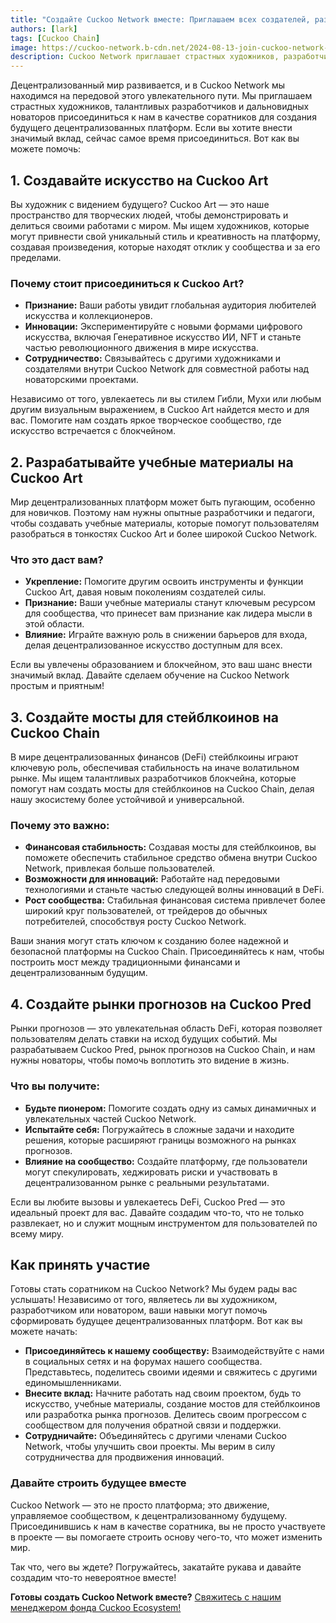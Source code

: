 ```yaml
---
title: "Создайте Cuckoo Network вместе: Приглашаем всех создателей, разработчиков и новаторов!"
authors: [lark]
tags: [Cuckoo Chain]
image: https://cuckoo-network.b-cdn.net/2024-08-13-join-cuckoo-network-co-builders-needed.webp
description: Cuckoo Network приглашает страстных художников, разработчиков и новаторов присоединиться к нам в создании будущего децентрализованных платформ. Мы ищем соратников для создания искусства, разработки учебных материалов, создания мостов для стейблкоинов и создания рынков прогнозов на Cuckoo Chain. Если вы стремитесь внести вклад в мир блокчейна, это ваш шанс!
---
```


Децентрализованный мир развивается, и в Cuckoo Network мы находимся на передовой этого увлекательного пути. Мы приглашаем страстных художников, талантливых разработчиков и дальновидных новаторов присоединиться к нам в качестве соратников для создания будущего децентрализованных платформ. Если вы хотите внести значимый вклад, сейчас самое время присоединиться. Вот как вы можете помочь:

## 1. **Создавайте искусство на Cuckoo Art**

Вы художник с видением будущего? Cuckoo Art — это наше пространство для творческих людей, чтобы демонстрировать и делиться своими работами с миром. Мы ищем художников, которые могут привнести свой уникальный стиль и креативность на платформу, создавая произведения, которые находят отклик у сообщества и за его пределами.

### Почему стоит присоединиться к Cuckoo Art?

- **Признание:** Ваши работы увидит глобальная аудитория любителей искусства и коллекционеров.
- **Инновации:** Экспериментируйте с новыми формами цифрового искусства, включая Генеративное искусство ИИ, NFT и станьте частью революционного движения в мире искусства.
- **Сотрудничество:** Связывайтесь с другими художниками и создателями внутри Cuckoo Network для совместной работы над новаторскими проектами.

Независимо от того, увлекаетесь ли вы стилем Гибли, Мухи или любым другим визуальным выражением, в Cuckoo Art найдется место и для вас. Помогите нам создать яркое творческое сообщество, где искусство встречается с блокчейном.

## 2. **Разрабатывайте учебные материалы на Cuckoo Art**

Мир децентрализованных платформ может быть пугающим, особенно для новичков. Поэтому нам нужны опытные разработчики и педагоги, чтобы создавать учебные материалы, которые помогут пользователям разобраться в тонкостях Cuckoo Art и более широкой Cuckoo Network.

### Что это даст вам?

- **Укрепление:** Помогите другим освоить инструменты и функции Cuckoo Art, давая новым поколениям создателей силы.
- **Признание:** Ваши учебные материалы станут ключевым ресурсом для сообщества, что принесет вам признание как лидера мысли в этой области.
- **Влияние:** Играйте важную роль в снижении барьеров для входа, делая децентрализованное искусство доступным для всех.

Если вы увлечены образованием и блокчейном, это ваш шанс внести значимый вклад. Давайте сделаем обучение на Cuckoo Network простым и приятным!

## 3. **Создайте мосты для стейблкоинов на Cuckoo Chain**

В мире децентрализованных финансов (DeFi) стейблкоины играют ключевую роль, обеспечивая стабильность на иначе волатильном рынке. Мы ищем талантливых разработчиков блокчейна, которые помогут нам создать мосты для стейблкоинов на Cuckoo Chain, делая нашу экосистему более устойчивой и универсальной.

### Почему это важно:

- **Финансовая стабильность:** Создавая мосты для стейблкоинов, вы поможете обеспечить стабильное средство обмена внутри Cuckoo Network, привлекая больше пользователей.
- **Возможности для инноваций:** Работайте над передовыми технологиями и станьте частью следующей волны инноваций в DeFi.
- **Рост сообщества:** Стабильная финансовая система привлечет более широкий круг пользователей, от трейдеров до обычных потребителей, способствуя росту Cuckoo Network.

Ваши знания могут стать ключом к созданию более надежной и безопасной платформы на Cuckoo Chain. Присоединяйтесь к нам, чтобы построить мост между традиционными финансами и децентрализованным будущим.

## 4. **Создайте рынки прогнозов на Cuckoo Pred**

Рынки прогнозов — это увлекательная область DeFi, которая позволяет пользователям делать ставки на исход будущих событий. Мы разрабатываем Cuckoo Pred, рынок прогнозов на Cuckoo Chain, и нам нужны новаторы, чтобы помочь воплотить это видение в жизнь.

### Что вы получите:

- **Будьте пионером:** Помогите создать одну из самых динамичных и увлекательных частей Cuckoo Network.
- **Испытайте себя:** Погружайтесь в сложные задачи и находите решения, которые расширяют границы возможного на рынках прогнозов.
- **Влияние на сообщество:** Создайте платформу, где пользователи могут спекулировать, хеджировать риски и участвовать в децентрализованном рынке с реальными результатами.

Если вы любите вызовы и увлекаетесь DeFi, Cuckoo Pred — это идеальный проект для вас. Давайте создадим что-то, что не только развлекает, но и служит мощным инструментом для пользователей по всему миру.

## **Как принять участие**

Готовы стать соратником на Cuckoo Network? Мы будем рады вас услышать! Независимо от того, являетесь ли вы художником, разработчиком или новатором, ваши навыки могут помочь сформировать будущее децентрализованных платформ. Вот как вы можете начать:

- **Присоединяйтесь к нашему сообществу:** Взаимодействуйте с нами в социальных сетях и на форумах нашего сообщества. Представьтесь, поделитесь своими идеями и свяжитесь с другими единомышленниками.
- **Внесите вклад:** Начните работать над своим проектом, будь то искусство, учебные материалы, создание мостов для стейблкоинов или разработка рынка прогнозов. Делитесь своим прогрессом с сообществом для получения обратной связи и поддержки.
- **Сотрудничайте:** Объединяйтесь с другими членами Cuckoo Network, чтобы улучшить свои проекты. Мы верим в силу сотрудничества для продвижения инноваций.

### **Давайте строить будущее вместе**

Cuckoo Network — это не просто платформа; это движение, управляемое сообществом, к децентрализованному будущему. Присоединившись к нам в качестве соратника, вы не просто участвуете в проекте — вы помогаете строить основу чего-то, что может изменить мир.

Так что, чего вы ждете? Погружайтесь, закатайте рукава и давайте создадим что-то невероятное вместе!

**Готовы создать Cuckoo Network вместе?** [Свяжитесь с нашим менеджером фонда Cuckoo Ecosystem!](https://t.me/mikethrift)
